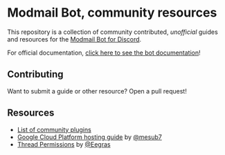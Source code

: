 # Modmail Bot, community resources
This repository is a collection of community contributed, *unofficial* guides and resources for the [Modmail Bot for Discord](https://github.com/dragory/modmailbot).

For official documentation, [click here to see the bot documentation](https://github.com/Dragory/modmailbot/blob/master/README.md)!

## Contributing
Want to submit a guide or other resource? Open a pull request!

## Resources
* [List of community plugins](./Plugins.md)
* [Google Cloud Platform hosting guide](./GCP%20Guide.md) by [@mesub7](https://github.com/mesub7)
* [Thread Permissions](./Thread%20Permissions.md) by [@Eegras](https://github.com/Eegras)
